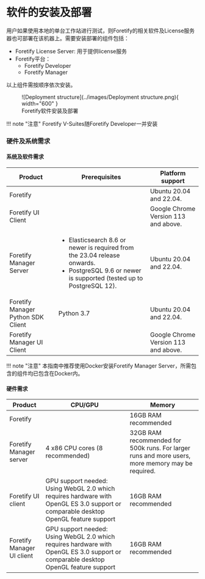 # 软件的安装及部署

用户如果使用本地的单台工作站进行测试，则Foretify的相关软件及License服务器也可部署在该机器上。需要安装部署的组件包括：

- Foretify License Server: 用于提供license服务
- Foretify平台：
  - Foretify Developer
  - Foretify Manager

以上组件需按顺序依次安装。

<figure markdown="span">
  ![Deployment structure](../images/Deployment structure.png){ width="600" }
  <figcaption>Foretify软件安装及部署</figcaption>
</figure>

!!! note "注意"
    Foretify V-Suites随Foretify Developer一并安装

### 硬件及系统需求

#### 系统及软件需求

| Product | Prerequisites | Platform support |
|---|---|---|
| Foretify |  | Ubuntu 20.04 and 22.04. |
| Foretify UI Client | | Google Chrome Version 113 and above. |
| Foretify Manager Server | <ul><li>Elasticsearch 8.6 or newer is required from the 23.04 release onwards. </li><li>PostgreSQL 9.6 or newer is supported (tested up to PostgreSQL 12).</li></ul> | Ubuntu 20.04 and 22.04. |
| Foretify Manager Python SDK Client | Python 3.7 | Ubuntu 20.04 and 22.04. |
| Foretify Manager UI Client | | Google Chrome Version 113 and above. |

!!! note "注意"
    本指南中推荐使用Docker安装Foretify Manager Server，所需包含的组件均已包含在Docker内。

#### 硬件需求

| Product | CPU/GPU | Memory |
|---|---|---|
| Foretify |  | 16GB RAM recommended |
| Foretify Manager server | 4 x86 CPU cores (8 recommended) | 32GB RAM recommended for 500k runs. For larger runs and more users, more memory may be required. |
| Foretify UI client | GPU support needed: Using WebGL 2.0 which requires hardware with OpenGL ES 3.0 support or comparable desktop OpenGL feature support  | 16GB RAM recommended |
| Foretify Manager UI client | GPU support needed: Using WebGL 2.0 which requires hardware with OpenGL ES 3.0 support or comparable desktop OpenGL feature support  | 16GB RAM recommended |




